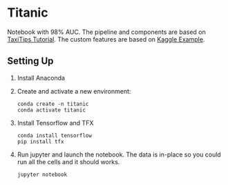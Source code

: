 # Titanic
Notebook with 98% AUC. The pipeline and components are based on [TaxiTips Tutorial](https://colab.research.google.com/github/tensorflow/tfx/blob/master/docs/tutorials/tfx/components_keras.ipynb). The custom features are based on [Kaggle Example](https://www.kaggle.com/imoore/titanic-the-only-notebook-you-need-to-see/notebook).
## Setting Up

1. Install Anaconda
2. Create and activate a new environment:
   
    ```
    conda create -n titanic
    conda activate titanic
    ```

3. Install Tensorflow and TFX

    ```
    conda install tensorflow
    pip install tfx
    ```

4. Run jupyter and launch the notebook. The data is in-place so you could run all the cells and it should works.

    ```
    jupyter notebook
    ```


